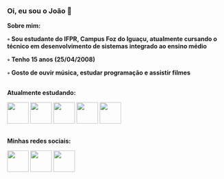 

### Oi, eu sou o João 👋

**Sobre mim:**

**◦ Sou estudante do IFPR, Campus Foz do Iguaçu, atualmente cursando o técnico em desenvolvimento de sistemas integrado ao ensino médio**

**◦ Tenho 15 anos (25/04/2008)**

**◦ Gosto de ouvir música, estudar programação e assistir filmes**

##

**Atualmente estudando:**
<div>
 <img height="50em" src="https://cdn.jsdelivr.net/gh/devicons/devicon@latest/icons/html5/html5-original.svg" /> 
 <img height="50em" src="https://cdn.jsdelivr.net/gh/devicons/devicon@latest/icons/css3/css3-original.svg" />
 <img height="50em" src="https://cdn.jsdelivr.net/gh/devicons/devicon@latest/icons/javascript/javascript-original.svg" />           
 <img height="50em" src="https://cdn.jsdelivr.net/gh/devicons/devicon@latest/icons/php/php-original.svg" />
 <img height="50em" src="https://cdn.jsdelivr.net/gh/devicons/devicon@latest/icons/mysql/mysql-original.svg" />    
</div>

##    

**Minhas redes sociais:**
<div>
 <a href="https://steamcommunity.com/id/jaozzcz/"><img height="50em" src="https://upload.wikimedia.org/wikipedia/commons/8/83/Steam_icon_logo.svg" /></a>
 <a href="https://www.instagram.com/_joao__e/"><img height="50em" src="https://upload.wikimedia.org/wikipedia/commons/e/e7/Instagram_logo_2016.svg" /></a>
 <a href="https://open.spotify.com/user/31ukkckgvwwwhqtpnphuxq4pkvcq"><img height="50em" src="https://upload.wikimedia.org/wikipedia/commons/8/84/Spotify_icon.svg"/></a>
 
<!-- <img height="150em" src="https://camo.githubusercontent.com/2b71d550352d925465af47fef468c137acd1b906508d190581e370214840203f/68747470733a2f2f63617073756c652d72656e6465722e76657263656c2e6170702f6170693f747970653d776176696e6726636f6c6f723d464646464646266865696768743d3132302673656374696f6e3d666f6f746572"/> -->
</div>
